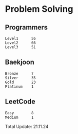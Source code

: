 # Problem Solving

## Programmers
```
Level1      56
Level2      66
Level3      51
```

## Baekjoon
```
Bronze      7
Silver      35
Gold        23
Platinum    1
```

## LeetCode
```
Easy        8
Medium      1
```

Total Update: 21.11.24
